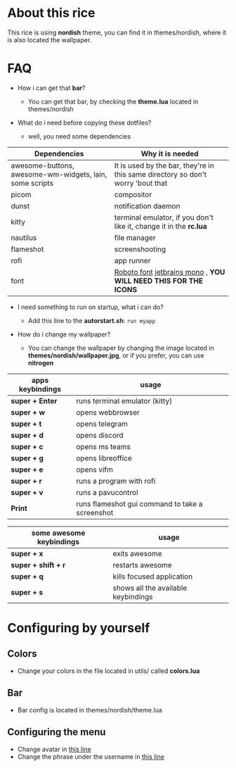 # About this rice
This rice is using **nordish** theme, you can find it in themes/nordish,
where it is also located the wallpaper.

# FAQ
- How i can get that **bar**?
    - You can get that bar, by checking the **theme.lua** located in themes/nordish

- What do i need before copying these dotfiles?
    - well, you need some dependencies

| Dependencies | Why it is needed |
| --- | --- |
| awesome-buttons, awesome-wm-widgets, lain, some scripts | It is used by the bar, they're in this same directory so don't worry 'bout that |
| picom | compositor |
| dunst | notification daemon |
| kitty | terminal emulator, if you don't like it, change it in the **rc.lua**|
| nautilus | file manager |
| flameshot | screenshooting |
| rofi | app runner |
| font | [Roboto font](https://fonts.google.com/specimen/Roboto) [jetbrains mono](https://github.com/ryanoasis/nerd-fonts/blob/master/patched-fonts/JetBrainsMono/Ligatures/Bold/complete/JetBrains%20Mono%20Bold%20Nerd%20Font%20Complete.ttf) , **__YOU WILL NEED THIS FOR THE ICONS__**|
- I need something to run on startup, what i can do?
    - Add this line to the **autorstart.sh**: ``run myapp``

- How do i change my wallpaper?
    - You can change the wallpaper by changing the image located in **themes/nordish/wallpaper.jpg**, or if you prefer, you can use **nitrogen**

| apps keybindings | usage |
| --- | --- |
| **super + Enter** | runs terminal emulator (kitty) |
| **super + w** | opens webbrowser |
| **super + t** | opens telegram |
| **super + d** | opens discord |
| **super + c** | opens ms teams |
| **super + g** | opens libreoffice |
| **super + e** | opens vifm |
| **super + r** | runs a program with rofi |
| **super + v** | runs a pavucontrol |
| **Print** | runs flameshot gui command to take a screenshot |

| some awesome keybindings | usage |
| --- | --- |
| **super + x** | exits awesome |
| **super + shift + r** | restarts awesome |
| **super + q**| kills focused application |
| **super + s** | shows all the available keybindings |

# Configuring by yourself
## Colors
- Change your colors in the file located in utils/ called **colors.lua**

## Bar
- Bar config is located in themes/nordish/theme.lua

## Configuring the menu 
- Change avatar in [this line](https://github.com/MrJakeSir/dots/blob/726e0cc6bec04344a6a9e6b683d20431561d9415/awesome/widgets/menu.lua#L14)
- Change the phrase under the username in [this line](https://github.com/MrJakeSir/dots/blob/726e0cc6bec04344a6a9e6b683d20431561d9415/awesome/widgets/menu.lua#L57)
